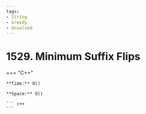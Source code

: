```yaml
---
tags:
- String
- Greedy
- Unsolved
---
```



# 1529. Minimum Suffix Flips

=== "C++"

    **Time:** O()

    **Space:** O()

    ``` c++
    ```